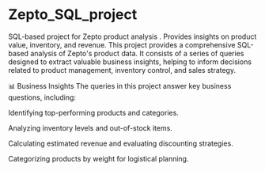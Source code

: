 # Zepto_SQL_project
SQL-based project for Zepto product analysis . Provides insights on product value, inventory, and revenue.
This project provides a comprehensive SQL-based analysis of Zepto's product data. It consists of a series of queries designed to extract valuable business insights, helping to inform decisions related to product management, inventory control, and sales strategy.

📊 Business Insights
The queries in this project answer key business questions, including:

Identifying top-performing products and categories.

Analyzing inventory levels and out-of-stock items.

Calculating estimated revenue and evaluating discounting strategies.

Categorizing products by weight for logistical planning.
